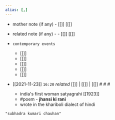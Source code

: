 ```yaml
---
alias: [,]
---
```

- mother note (if any)
		- [[]] [[]]
- related note (if any) -
		- [[]] [[]]
- `contemporary events`
	- [[]]
	- [[]]
	- [[]]
	- [[]]
	- [[]]

- [[2021-11-23]]  `16:20` _related_ [[]] | [[]] | [[]] # # #
	- india's first woman satyagrahi [[1923]]
	- #poem - **jhansi ki rani**
	- wrote in the khariboli dialect of hindi

```query
"subhadra kumari chauhan"
```